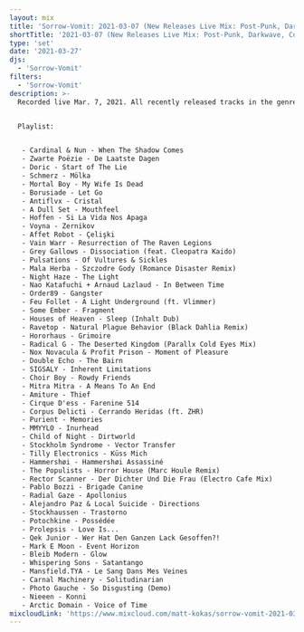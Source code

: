 ```yaml
---
layout: mix
title: 'Sorrow-Vomit: 2021-03-07 (New Releases Live Mix: Post-Punk, Darkwave, Cold, Synth, Goth, EBM...)'
shortTitle: '2021-03-07 (New Releases Live Mix: Post-Punk, Darkwave, Cold, Synth, Goth, EBM...)'
type: 'set'
date: '2021-03-27'
djs:
  - 'Sorrow-Vomit'
filters:
  - 'Sorrow-Vomit'
description: >-
  Recorded live Mar. 7, 2021. All recently released tracks in the genres of Post-Punk, Darkwave, Coldwave, Minimal / Dark Synth, EBM, Gothic, Synthpop, and related.


  Playlist:


   - Cardinal & Nun - When The Shadow Comes
   - Zwarte Poëzie - De Laatste Dagen
   - Doric - Start of The Lie
   - Schmerz - Mölka
   - Mortal Boy - My Wife Is Dead
   - Borusiade - Let Go
   - Antiflvx - Cristal
   - A Dull Set - Mouthfeel
   - Hoffen - Si La Vida Nos Apaga
   - Voyna - Zernikov
   - Affet Robot - Çelişki
   - Vain Warr - Resurrection of The Raven Legions
   - Grey Gallows - Dissociation (feat. Cleopatra Kaido)
   - Pulsations - Of Vultures & Sickles
   - Mala Herba - Szczodre Gody (Romance Disaster Remix)
   - Night Haze - The Light
   - Nao Katafuchi + Arnaud Lazlaud - In Between Time
   - Order89 - Gangster
   - Feu Follet - A Light Underground (ft. Vlimmer)
   - Some Ember - Fragment
   - Houses of Heaven - Sleep (Inhalt Dub)
   - Ravetop - Natural Plague Behavior (Black Dahlia Remix)
   - Hororhaus - Grimoire
   - Radical G - The Deserted Kingdom (Parallx Cold Eyes Mix)
   - Nox Novacula & Profit Prison - Moment of Pleasure
   - Double Echo - The Bairn
   - SIGSALY - Inherent Limitations
   - Choir Boy - Rowdy Friends
   - Mitra Mitra - A Means To An End
   - Amiture - Thief
   - Cirque D'ess - Farenine 514
   - Corpus Delicti - Cerrando Heridas (ft. ZHR)
   - Purient - Memories
   - MMYYLO - Inurhead
   - Child of Night - Dirtworld
   - Stockholm Syndrome - Vector Transfer
   - Tilly Electronics - Küss Mich
   - Hammershøi - Hammershøi Assassiné
   - The Populists - Horror House (Marc Houle Remix)
   - Rector Scanner - Der Dichter Und Die Frau (Electro Cafe Mix)
   - Pablo Bozzi - Brigade Canine
   - Radial Gaze - Apollonius
   - Alejandro Paz & Local Suicide - Directions
   - Stockhaussen - Trastorno
   - Potochkine - Possédée
   - Prolepsis - Love Is...
   - Qek Junior - Wer Hat Den Ganzen Lack Gesoffen?!
   - Mark E Moon - Event Horizon
   - Bleib Modern - Glow
   - Whispering Sons - Satantango
   - Mansfield.TYA - Le Sang Dans Mes Veines
   - Carnal Machinery - Solitudinarian
   - Photo Gauche - So Disgusting (Demo)
   - Nieeen - Konni
   - Arctic Domain - Voice of Time
mixcloudLink: 'https://www.mixcloud.com/matt-kokas/sorrow-vomit-2021-03-07-new-releases-live-mix-post-punk-darkwave-cold-synth-goth-ebm'
---
```

